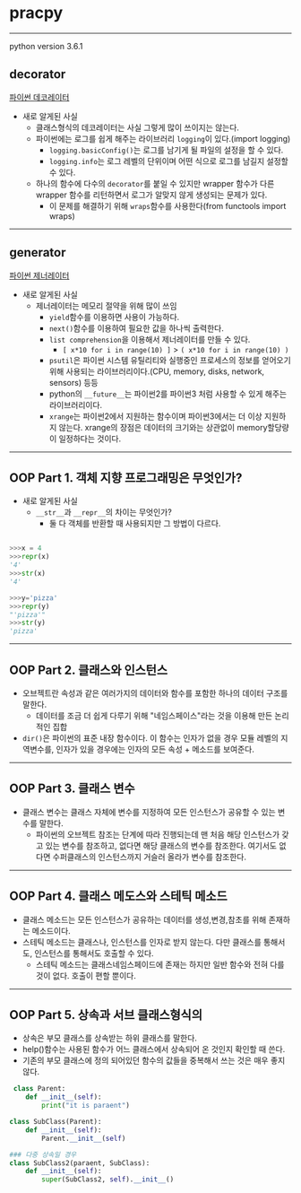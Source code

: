 # pracpy
*******
python version 3.6.1

## decorator

[파이썬 데코레이터](http://schoolofweb.net/blog/posts/%ED%8C%8C%EC%9D%B4%EC%8D%AC-%EB%8D%B0%EC%BD%94%EB%A0%88%EC%9D%B4%ED%84%B0-decorator/)

- 새로 알게된 사실
    - 클래스형식의 데코레이터는 사실 그렇게 많이 쓰이지는 않는다.
    - 파이썬에는 로그를 쉽게 해주는 라이브러리 `logging`이 있다.(import logging)
        - `logging.basicConfig()`는 로그를 남기게 될 파일의 설정을 할 수 있다.
        - `logging.info`는 로그 레벨의 단위이며 어떤 식으로 로그를 남길지 설정할 수 있다.
    - 하나의 함수에 다수의 `decorator`를 붙일 수 있지만 wrapper 함수가 다른 wrapper 함수를 리턴하면서 로그가 알맞지 않게 생성되는 문제가 있다.
        - 이 문제를 해결하기 위해 `wraps`함수를 사용한다(from functools import wraps)

*******
## generator

[파이썬 제너레이터](http://schoolofweb.net/blog/posts/%ED%8C%8C%EC%9D%B4%EC%8D%AC-%EC%A0%9C%EB%84%88%EB%A0%88%EC%9D%B4%ED%84%B0-generator/)

- 새로 알게된 사실
    - 제너레이터는 메모리 절약을 위해 많이 쓰임
        - `yield`함수를 이용하면 사용이 가능하다.
        - `next()`함수를 이용하여 필요한 값을 하나씩 출력한다.
        - `list comprehension`을 이용해서 제너레이터를 만들 수 있다.
            - `[ x*10 for i in range(10) ]` > `( x*10 for i in range(10) )`
        - `psutil`은 파이썬 시스템 유틸리티와 실행중인 프로세스의 정보를 얻어오기 위해 사용되는 라이브러리이다.(CPU, memory, disks, network, sensors) 등등
        - python의 `__future__`는 파이썬2를 파이썬3 처럼 사용할 수 있게 해주는 라이브러리이다.
        - `xrange`는 파이썬2에서 지원하는 함수이며 파이썬3에서는 더 이상 지원하지 않는다. xrange의 장점은 데이터의 크기와는 상관없이 memory할당량이 일정하다는 것이다.

*******
## OOP Part 1. 객체 지향 프로그래밍은 무엇인가?

- 새로 알게된 사실
    - `__str__`과 `__repr__`의 차이는 무엇인가?
        - 둘 다 객체를 반환할 때 사용되지만 그 방법이 다르다.

```python

>>>x = 4
>>>repr(x)
'4'
>>>str(x)
'4'

>>>y='pizza'
>>>repr(y)
"'pizza'"
>>>str(y)
'pizza'
```


*******
## OOP Part 2. 클래스와 인스턴스

- 오브젝트란 속성과 같은 여러가지의 데이터와 함수를 포함한 하나의 데이터 구조를 말한다.
    - 데이터를 조금 더 쉽게 다루기 위해 "네임스페이스"라는 것을 이용해 만든 논리적인 집합
- `dir()`은 파이썬의 표준 내장 함수이다. 이 함수는 인자가 없을 경우 모듈 레벨의 지역변수를, 인자가 있을 경우에는 인자의 모든 속성 + 메소드를 보여준다.

*******
## OOP Part 3. 클래스 변수

- 클래스 변수는 클래스 자체에 변수를 지정하여 모든 인스턴스가 공유할 수 있는 변수를 말한다.
    - 파이썬의 오브젝트 참조는 단계에 따라 진행되는데 맨 처음 해당 인스턴스가 갖고 있는 변수를 참조하고, 없다면 해당 클래스의 변수를 참조한다. 여기서도 없다면 수퍼클래스의 인스턴스까지 거슬러 올라가 변수를 참조한다.

*******
## OOP Part 4. 클래스 메도스와 스테틱 메소드

- 클래스 메소드는 모든 인스턴스가 공유하는 데이터를 생성,변경,참초를 위해 존재하는 메소드이다.
- 스테틱 메소드는 클래스나, 인스턴스를 인자로 받지 않는다. 다만 클래스를 통해서도, 인스턴스를 통해서도 호출할 수 있다.
    - 스테틱 메소드는 클래스네임스페이드에 존재는 하지만 일반 함수와 전혀 다를 것이 없다. 호출이 편할 뿐이다.

*******
## OOP Part 5. 상속과 서브 클래스형식의

- 상속은 부모 클래스를 상속받는 하위 클래스를 말한다.
- help()함수는 사용된 함수가 어느 클래스에서 상속되어 온 것인지 확인할 때 쓴다.
- 기존의 부모 클래스에 정의 되어있던 함수의 값들을 중복해서 쓰는 것은 매우 좋지 않다.
```python
 class Parent:
    def __init__(self):
        print("it is paraent")

class SubClass(Parent):
    def __init__(self):
        Parent.__init__(self)

### 다중 상속일 경우
class SubClass2(paraent, SubClass):
    def __init__(self):
        super(SubClass2, self).__init__()
```
